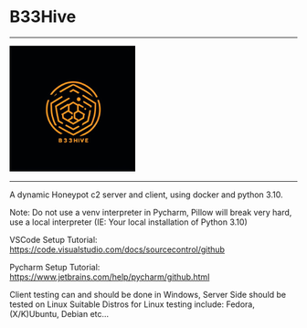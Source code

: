 # B33Hive
___
![Screenshot](B33Hive.png)
___

A dynamic Honeypot c2 server and client, using docker and python 3.10.

Note: Do not use a venv interpreter in Pycharm, Pillow will break very hard, use a local interpreter
(IE: Your local installation of Python 3.10)

VSCode Setup Tutorial:  
https://code.visualstudio.com/docs/sourcecontrol/github

Pycharm Setup Tutorial:  
https://www.jetbrains.com/help/pycharm/github.html

Client testing can and should be done in Windows, Server Side should be tested on Linux
Suitable Distros for Linux testing include:
Fedora, (X/K)Ubuntu, Debian etc...


